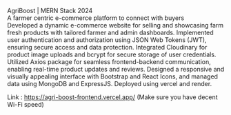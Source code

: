 AgriBoost  | MERN Stack                                                                                                                                      2024                                                                                                                                       
A farmer centric e-commerce platform to connect with buyers                                                                            
Developed a dynamic e-commerce website for selling and showcasing farm fresh products with tailored farmer and admin dashboards.
Implemented user authentication and authorization using JSON Web Tokens (JWT), ensuring secure access and data protection.
Integrated Cloudinary for product image uploads and bcrypt for secure storage of user credentials.
Utilized Axios package for seamless frontend-backend communication, enabling real-time product updates and reviews.
Designed a responsive and visually appealing interface with Bootstrap and React Icons, and managed data using MongoDB and ExpressJS.
Deployed using vercel and render.

Link : https://agri-boost-frontend.vercel.app/ (Make sure you have decent Wi-Fi speed)
